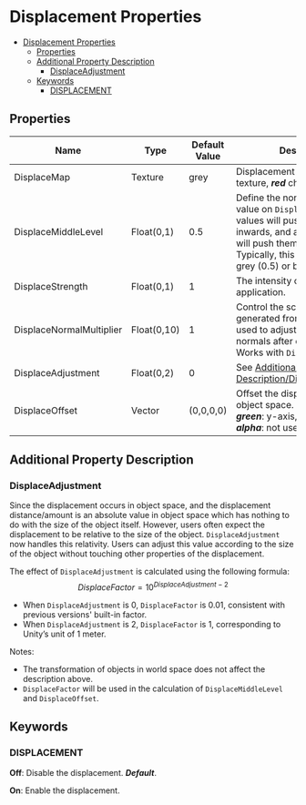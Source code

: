 # Displacement Properties

- [Displacement Properties](#displacement-properties)
  - [Properties](#properties)
  - [Additional Property Description](#additional-property-description)
    - [DisplaceAdjustment](#displaceadjustment)
  - [Keywords](#keywords)
    - [DISPLACEMENT](#displacement)

## Properties
| Name                     | Type        | Default Value | Description                                                                                                                                                                                                  |
| ------------------------ | ----------- | ------------- | ------------------------------------------------------------------------------------------------------------------------------------------------------------------------------------------------------------ |
| DisplaceMap              | Texture     | grey          | Displacement map, greyscale texture, ***red*** channel is used.                                                                                                                                              |
| DisplaceMiddleLevel      | Float(0,1)  | 0.5           | Define the non-displacement value on `DisplaceMap`. Any lower values will push the surfaces inwards, and any higher values will push them outwards. Typically, this value is middle grey (0.5) or black (0). |
| DisplaceStrength         | Float(0,1)  | 1             | The intensity of displacement application.                                                                                                                                                                   |
| DisplaceNormalMultiplier | Float(0,10) | 1             | Control the scale of the normals generated from `DisplaceMap`, used to adjust the surface normals after displacement. Works with `DisplaceStrength`.                                                         |
| DisplaceAdjustment       | Float(0,2)  | 0             | See [Additional Property Description/DisplaceAdjustment](#displaceadjustment)                                                                                                                                |
| DisplaceOffset           | Vector      | (0,0,0,0)     | Offset the displaced object in its object space. ***red***: x-axis, ***green***: y-axis, ***blue***: z-axis, ***alpha***: not used.                                                                          |

## Additional Property Description

### DisplaceAdjustment
Since the displacement occurs in object space, and the displacement distance/amount is an absolute value in object space which has nothing to do with the size of the object itself. However, users often expect the displacement to be relative to the size of the object. `DisplaceAdjustment` now handles this relativity. Users can adjust this value according to the size of the object without touching other properties of the displacement.

The effect of `DisplaceAdjustment` is calculated using the following formula:
$$DisplaceFactor = 10 ^ {DisplaceAdjustment-2}$$

- When `DisplaceAdjustment` is 0, `DisplaceFactor` is 0.01, consistent with previous versions' built-in factor.
- When `DisplaceAdjustment` is 2, `DisplaceFactor` is 1, corresponding to Unity’s unit of 1 meter.

Notes: 
- The transformation of objects in world space does not affect the description above.
- `DisplaceFactor` will be used in the calculation of `DisplaceMiddleLevel` and `DisplaceOffset`.

## Keywords

### DISPLACEMENT
**Off**: Disable the displacement. ***Default***.

**On**: Enable the displacement.